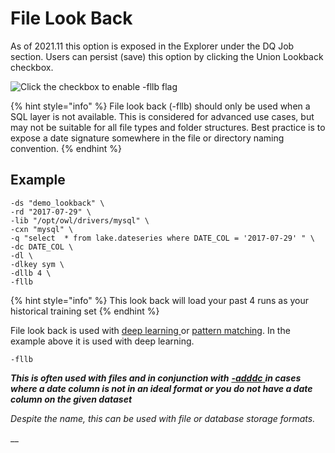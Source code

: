# File Look Back

As of 2021.11 this option is exposed in the Explorer under the DQ Job section. Users can persist (save) this option by clicking the Union Lookback checkbox.

![Click the checkbox to enable -fllb flag](broken-reference)

{% hint style="info" %}
File look back (-fllb) should only be used when a SQL layer is not available.  This is considered for advanced use cases, but may not be suitable for all file types and folder structures.  Best practice is to expose a date signature somewhere in the file or directory naming convention.&#x20;
{% endhint %}

## Example

```
-ds "demo_lookback" \
-rd "2017-07-29" \
-lib "/opt/owl/drivers/mysql" \
-cxn "mysql" \
-q "select  * from lake.dateseries where DATE_COL = '2017-07-29' " \      
-dc DATE_COL \
-dl \ 
-dlkey sym \
-dllb 4 \
-fllb
```

{% hint style="info" %}
This look back will load your past 4 runs as your historical training set
{% endhint %}

File look back is used with [deep learning ](../../dq-visuals/more.../outliers.md#numerical-outliers)or [pattern matching](../../dq-visuals/more.../pattern-mining.md). In the example above it is used with deep learning.

```
-fllb
```

_**This is often used with files and in conjunction with**_ [_**-adddc**_ ](add-date-column.md)_**in cases where a date column is not in an ideal format or you do not have a date column on the given dataset**_

_Despite the name, this can be used with file or database storage formats._

__
